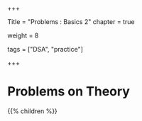 +++

Title = "Problems : Basics 2"
chapter = true

weight = 8

tags = ["DSA", "practice"]

+++

# Problems on Theory

{{% children %}}

